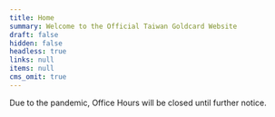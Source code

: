 ```yaml
---
title: Home
summary: Welcome to the Official Taiwan Goldcard Website
draft: false
hidden: false
headless: true
links: null
items: null
cms_omit: true
---
```

Due to the pandemic, Office Hours will be closed until further notice.